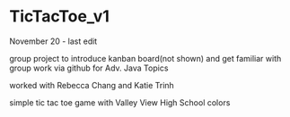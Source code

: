 # TicTacToe_v1
November 20 - last edit

group project to introduce kanban board(not shown) and get familiar with group work via github for Adv. Java Topics

worked with Rebecca Chang and Katie Trinh

simple tic tac toe game with Valley View High School colors

